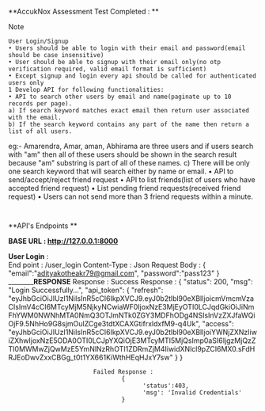 **AccukNox Assessment Test Completed : **
> [!NOTE]
>
> ```
> User Login/Signup
> • Users should be able to login with their email and password(email should be case insensitive)
> • User should be able to signup with their email only(no otp verification required, valid email format is sufficient)
> • Except signup and login every api should be called for authenticated users only
> 1 Develop API for following functionalities:
> • API to search other users by email and name(paginate up to 10 records per page).
> a) If search keyword matches exact email then return user associated with the email.
> b) If the search keyword contains any part of the name then return a list of all users.
eg:- Amarendra, Amar, aman, Abhirama are three users and if users search with "am"
then all of these users should be shown in the search result because "am"
substring is part of all of these names.
c) There will be only one search keyword that will search either by name or email.
• API to send/accept/reject friend request
• API to list friends(list of users who have accepted friend request)
• List pending friend requests(received friend request)
• Users can not send more than 3 friend requests within a minute.
```


```

**API's Endpoints **

**BASE URL : http://127.0.0.1:8000**

**User Login**  :   
                End point : /user_login
                Content-Type : Json
                Request Body :  {
                                    "email":"adityakotheakr79@gmail.com",
                                    "password":"pass123"
                                }
                ________________________________________________________________RESPONSE________________________________________________________
                Response :
                          Success Response : 
                                  {
                                      "status": 200,
                                      "msg": "Login Successfully...",
                                      "api_token": {
                                          "refresh": "eyJhbGciOiJIUzI1NiIsInR5cCI6IkpXVCJ9.eyJ0b2tlbl90eXBlIjoicmVmcmVzaCIsImV4cCI6MTcyMjM5NjkyNCwiaWF0IjoxNzE3MjEyOTI0LCJqdGkiOiJiNmFhYWM0NWNhMTA0NmQ3OTJmNTk0ZGY3MDFhODg4NSIsInVzZXJfaWQiOjF9.5NhHo9G8sjmOuIZCge3tdtXCAXGtifrxldxfM9-q4Uk",
                                          "access": "eyJhbGciOiJIUzI1NiIsInR5cCI6IkpXVCJ9.eyJ0b2tlbl90eXBlIjoiYWNjZXNzIiwiZXhwIjoxNzE5ODA0OTI0LCJpYXQiOjE3MTcyMTI5MjQsImp0aSI6IjgzMjQzZTI0MWMwZjQwMzE5YmNlNzRhOTI1ZDRmZjM4IiwidXNlcl9pZCI6MX0.sFdHRJEoDwvZxxCBGg_t0t1YX661KiWthHEqHJxY7sw"
                                      }
                                  }

                            Failed Response :
                                    {
                                          'status':403, 
                                          'msg': 'Invalid Credentials' 
                                    }




```
